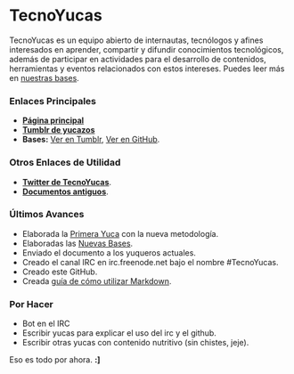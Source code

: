 [1]:http://tecnoyucas.org/ "Página principal de TecnoYucas"
[2]:http://yucazos.tumblr.com/ "Tumblr de Yucazos"
[3t]:http://tecnoyucas.tumblr.com/post/9470070489/bases-de-tecnoyucas "Bases de TecnoYucas"
[3g]:https://github.com/tecnoyucas/Documentos-de-TecnoYucas/blob/master/tecnoyucas_bases_27_08_2011.markdown "Bases de TecnoYucas"
[4]:http://twitter.com/tecnoyucas "Twitter de TecnoYucas"
[5]:http://tecnoyucas.blogspot.com "Antiguo TecnoYucas"
[6]:https://github.com/tecnoyucas/Documentos-de-TecnoYucas/blob/master/yucas/sadasant_01_Empezando_con_Markdown.markdown "Empezando con Markdown"


# TecnoYucas #

TecnoYucas es un equipo abierto de internautas, tecnólogos y afines interesados en aprender, compartir y difundir conocimientos tecnológicos, además de participar en actividades para el desarrollo de contenidos, herramientas y eventos relacionados con estos intereses. Puedes leer más en [nuestras bases][3g].

### Enlaces Principales ###

* **[Página principal][1]**
* **[Tumblr de yucazos][2]**
* **Bases:** [Ver en Tumblr][3t], [Ver en GitHub][3g].

### Otros Enlaces de Utilidad ###

* **[Twitter de TecnoYucas][4]**.
* **[Documentos antiguos][5]**.

### Últimos Avances ###

* Elaborada la [Primera Yuca](https://github.com/tecnoyucas/Documentos-de-TecnoYucas/blob/master/yucas/sadasant_00_Siguiendo_al_puntero_con_el_canvas_de_HTML5.markdown "Siguiendo al puntero con el canvas de HTML5") con la nueva metodología.
* Elaboradas las [Nuevas Bases][3g].
* Enviado el documento a los yuqueros actuales.
* Creado el canal IRC en irc.freenode.net bajo el nombre #TecnoYucas.
* Creado este GitHub.
* Creada [guía de cómo utilizar Markdown][6].

### Por Hacer ###

* Bot en el IRC
* Escribir yucas para explicar el uso del irc y el github.
* Escribir otras yucas con contenido nutritivo (sin chistes, jeje).

Eso es todo por ahora. **:]**
